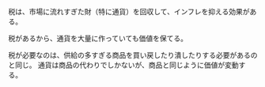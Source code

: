 税は、市場に流れすぎた財（特に通貨）を回収して、インフレを抑える効果がある。

税があるから、通貨を大量に作っていても価値を保てる。

税が必要なのは、供給の多すぎる商品を買い戻したり潰したりする必要があるのと同じ。
通貨は商品の代わりでしかないが、商品と同じように価値が変動する。
